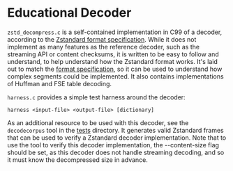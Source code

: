 Educational Decoder
===================

`zstd_decompress.c` is a self-contained implementation in C99 of a decoder,
according to the [Zstandard format specification].
While it does not implement as many features as the reference decoder,
such as the streaming API or content checksums, it is written to be easy to
follow and understand, to help understand how the Zstandard format works.
It's laid out to match the [format specification],
so it can be used to understand how complex segments could be implemented.
It also contains implementations of Huffman and FSE table decoding.

[Zstandard format specification]: https://github.com/facebook/zstd/blob/dev/doc/zstd_compression_format.md
[format specification]:           https://github.com/facebook/zstd/blob/dev/doc/zstd_compression_format.md

`harness.c` provides a simple test harness around the decoder:

    harness <input-file> <output-file> [dictionary]

As an additional resource to be used with this decoder, see the `decodecorpus` tool in the [tests] directory.
It generates valid Zstandard frames that can be used to verify a Zstandard decoder implementation.
Note that to use the tool to verify this decoder implementation, the --content-size flag should be set,
as this decoder does not handle streaming decoding, and so it must know the decompressed size in advance.

[tests]: https://github.com/facebook/zstd/blob/dev/tests/
